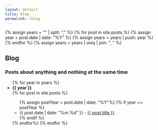 ```yaml
---
layout: default
title: Blog
permalink: /blog
---
```


{% assign years = "" | split: "," %}
{% for post in site.posts %}
{% assign year = post.date | date: "%Y" %}
{% assign years = years | push: year %}
{% endfor %}
{% assign years = years | uniq | join: ", " %}

## Blog

### Posts about anything and nothing at the same time

<ul>
{% for year in years %}
<li><b>{{ year }}</b></li>
{% for post in site.posts %}
  <ul>
  {% assign postYear = post.date | date: "%Y"%}
  {% if year ==  postYear %}
    <li>{{ post.date | date: "%m.%d" }} - <a href="{{ post.url }}" class="post-preview">{{ post.title }}</a></li>
  {% endif %}
  </ul>
{% endfor%}
{% endfor %}
</ul>
